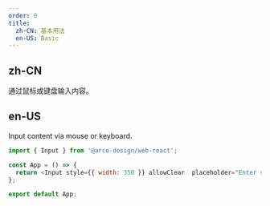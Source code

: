```yaml
---
order: 0
title:
  zh-CN: 基本用法
  en-US: Basic
---
```


## zh-CN

通过鼠标或键盘输入内容。

## en-US

Input content via mouse or keyboard.

```js
import { Input } from '@arco-design/web-react';

const App = () => {
  return <Input style={{ width: 350 }} allowClear  placeholder="Enter something" />;
};

export default App;
```
